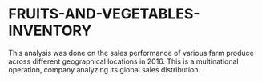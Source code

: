 # FRUITS-AND-VEGETABLES-INVENTORY
This analysis was done on the sales performance of various farm produce across different geographical locations in 2016. This is a multinational operation, company analyzing its global sales distribution.
